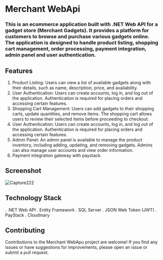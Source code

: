 # Merchant WebApi
### This is an ecommerce application built with .NET Web API for a gadget store (Merchant Gadgets). It provides a platform for customers to browse and purchase various gadgets online. The application is designed to handle product listing, shopping cart management, order processing, payment integration, admin panel and user authentication.

## Features
1. Product Listing: Users can view a list of available gadgets along with their details, such as name, description, price, and availability.
2. User Authentication: Users can create accounts, log in, and log out of the application. Authentication is required for placing orders and accessing certain features.
3. Shopping Cart Management: Users can add gadgets to their shopping carts, update quantities, and remove items. The shopping cart allows users to review their selected items before proceeding to checkout.
4. User Authentication: Users can create accounts, log in, and log out of the application. Authentication is required for placing orders and accessing certain features.
5. Admin Panel: An admin panel is available to manage the product inventory, including adding, updating, and removing gadgets. Admins can also manage user accounts and view order information.
6. Payment integration gateway with paystack.

## Screenshot
![Capture222](https://github.com/fasas1/MerchantWebApi/assets/47166372/76c7a877-ee2f-478a-a4f3-4f62690c4098)

## Technology Stack
.  .NET Web API
.  Entity Framework
.  SQL Server
.  JSON Web Token (JWT)
.  PayStack
.  Cloudinary


## Contributing
Contributions to the Merchant WebApu project are welcome! If you find any issues or have suggestions for improvements, please open an issue or submit a pull request.
